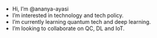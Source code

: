- Hi, I’m @ananya-ayasi
- I’m interested in technology and tech policy.
- I’m currently learning quantum tech and deep learning.
- I’m looking to collaborate on QC, DL and IoT.


<!---
ananya-ayasi/ananya-ayasi is a ✨ special ✨ repository because its `README.md` (this file) appears on your GitHub profile.
You can click the Preview link to take a look at your changes.
--->
